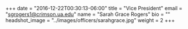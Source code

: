 +++
date = "2016-12-22T00:30:13-06:00"
title = "Vice President"
email = "sgrogers1@crimson.ua.edu"
name = "Sarah Grace Rogers"
bio = ""
headshot_image = "../images/officers/sarahgrace.jpg"
weight = 2
+++
